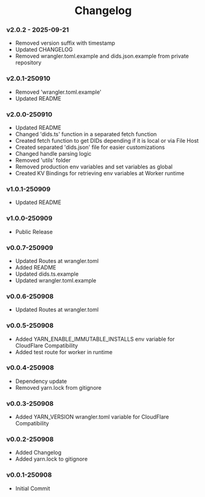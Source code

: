 <h1 align="center">Changelog</h1>

### v2.0.2 - 2025-09-21

- Removed version suffix with timestamp
- Updated CHANGELOG
- Removed wrangler.toml.example and dids.json.example from private repository

### v2.0.1-250910

- Removed 'wrangler.toml.example'
- Updated README

### v2.0.0-250910

- Updated README
- Changed 'dids.ts' function in a separated fetch function
- Created fetch function to get DIDs depending if it is local or via File Host
- Created separated 'dids.json' file for easier customizations
- Changed handle parsing logic
- Removed 'utils' folder
- Removed production env variables and set variables as global
- Created KV Bindings for retrieving env variables at Worker runtime

### v1.0.1-250909

- Updated README

### v1.0.0-250909

- Public Release

### v0.0.7-250909

- Updated Routes at wrangler.toml
- Added README
- Updated dids.ts.example
- Updated wrangler.toml.example

### v0.0.6-250908

- Updated Routes at wrangler.toml

### v0.0.5-250908

- Added YARN_ENABLE_IMMUTABLE_INSTALLS env variable for CloudFlare Compatibility
- Added test route for worker in runtime

### v0.0.4-250908

- Dependency update
- Removed yarn.lock from gitignore

### v0.0.3-250908

- Added YARN_VERSION wrangler.toml variable for CloudFlare Compatibility

### v0.0.2-250908

- Added Changelog
- Added yarn.lock to gitignore

### v0.0.1-250908

- Initial Commit
